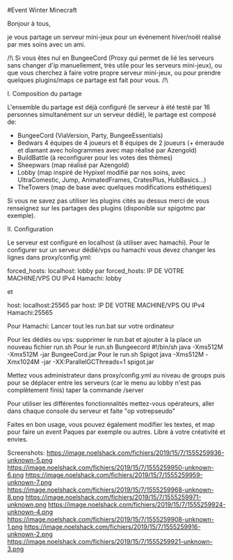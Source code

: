 #Event Winter Minecraft

Bonjour à tous,

je vous partage un serveur mini-jeux pour un événement hiver/noël réalisé par mes soins avec un ami.

/!\ Si vous êtes nul en BungeeCord (Proxy qui permet de lié les serveurs sans changer d'ip manuellement, très utile pour les serveurs mini-jeux), ou que vous cherchez à faire votre propre serveur mini-jeux, ou pour prendre quelques plugins/maps ce partage est fait pour vous. /!\

I. Composition du partage

L'ensemble du partage est déjà configuré (le serveur à été testé par 16 personnes simultanément sur un serveur dédié), le partage est composé de:

- BungeeCord (ViaVersion, Party, BungeeEssentials)
- Bedwars 4 équipes de 4 joueurs et 8 équipes de 2 joueurs (+ émeraude et diamant avec hologrammes avec map réalisé par Azengold)
- BuildBattle (à reconfigurer pour les votes des thèmes)
- Sheepwars (map réalisé par Azengold)
- Lobby (map inspiré de Hypixel modifié par nos soins, avec UltraComestic, Jump, AnimatedFrames, CratesPlus, HubBasics...)
- TheTowers (map de base avec quelques modifications esthétiques)

Si vous ne savez pas utiliser les plugins cités au dessus merci de vous renseignez sur les partages des plugins (disponible sur spigotmc par exemple).

II. Configuration

Le serveur est configuré en localhost (à utiliser avec hamachi). Pour le configurer sur un serveur dédié/vps ou hamachi vous devez changer les lignes dans proxy/config.yml:

forced_hosts:
    localhost: lobby
par
forced_hosts:
    IP DE VOTRE MACHINE/VPS OU IPv4 Hamachi: lobby

et 

host: localhost:25565
par
host: IP DE VOTRE MACHINE/VPS OU IPv4 Hamachi:25565

Pour Hamachi: Lancer tout les run.bat sur votre ordinateur

Pour les dédiés ou vps: supprimer le run.bat et ajouter à la place un nouveau fichier run.sh
Pour le run.sh Bungeecord
 #!/bin/sh java -Xms512M -Xmx512M -jar BungeeCord.jar 
Pour le run.sh Spigot
 java -Xms512M -Xmx1024M -jar -XX:ParallelGCThreads=1 spigot.jar 

Mettez vous administrateur dans proxy/config.yml au niveau de groups puis pour se déplacer entre les serveurs (car le menu au lobby n'est pas complètement finis) taper la commande /server <nom du serv>

Pour utiliser les différentes fonctionnalités mettez-vous opérateurs, aller dans chaque console du serveur et faite "op votrepseudo"


Faites en bon usage, vous pouvez également modifier les textes, et map pour faire un event Paques par exemple ou autres. Libre à votre créativité et envies.

Screenshots:
https://image.noelshack.com/fichiers/2019/15/7/1555259936-unknown-5.png
https://image.noelshack.com/fichiers/2019/15/7/1555259950-unknown-6.png
https://image.noelshack.com/fichiers/2019/15/7/1555259959-unknown-7.png
https://image.noelshack.com/fichiers/2019/15/7/1555259968-unknown-8.png
https://image.noelshack.com/fichiers/2019/15/7/1555259971-unknown.png
https://image.noelshack.com/fichiers/2019/15/7/1555259924-unknown-4.png
https://image.noelshack.com/fichiers/2019/15/7/1555259908-unknown-1.png
https://image.noelshack.com/fichiers/2019/15/7/1555259916-unknown-2.png
https://image.noelshack.com/fichiers/2019/15/7/1555259921-unknown-3.png
